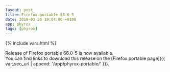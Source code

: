 ```yaml
---
layout: post
title: Firefox portable 66.0-5
date: 2019-03-20 19:04:00 +0100
app: phyrox
tags: [phyrox]
---
```

{% include vars.html %}

Release of Firefox portable 66.0-5 is now available.<br />
You can find links to download this release on the [Firefox portable page]({{ var_seo_url | append: '/app/phyrox-portable/' }}).
